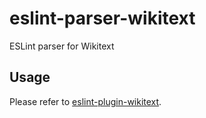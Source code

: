 # eslint-parser-wikitext

ESLint parser for Wikitext

## Usage

Please refer to [eslint-plugin-wikitext](https://github.com/bhsd-harry/eslint-plugin-wikitext).
